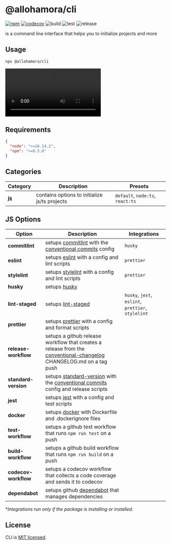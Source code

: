 # @allohamora/cli

[![npm](https://img.shields.io/npm/v/@allohamora/cli)](https://www.npmjs.com/package/@allohamora/cli)
[![codecov](https://codecov.io/gh/allohamora/cli/branch/master/graph/badge.svg?token=XVDXR2RWTI)](https://codecov.io/gh/allohamora/cli)
![build](https://github.com/allohamora/cli/actions/workflows/build.yml/badge.svg)
![test](https://github.com/allohamora/cli/actions/workflows/test.yml/badge.svg)
![release](https://github.com/allohamora/cli/actions/workflows/release.yml/badge.svg)

is a command line interface that helps you to initialize projects and more

## Usage

```bash
npx @allohamora/cli
```

<video src="https://github.com/allohamora/cli/assets/54174661/86239f05-d0e6-426c-b20f-490feded41e2"></video>

## Requirements

```json
{
  "node": ">=16.14.2",
  "npm": ">=8.5.0"
}
```

## Categories

| Category              | Description                                   | Presets                          |
| --------------------- | --------------------------------------------- | -------------------------------- |
| [**js**](#js-options) | contains options to initialize js/ts projects | `default`, `node:ts`, `react:ts` |

## JS Options

| Option               | Description                                                                                                                                                                                      | Integrations                                       |
| -------------------- | ------------------------------------------------------------------------------------------------------------------------------------------------------------------------------------------------ | -------------------------------------------------- |
| **commitlint**       | setups [commitlint](https://github.com/conventional-changelog/commitlint) with the [conventional commits](https://www.conventionalcommits.org/en/v1.0.0/) config                                 | `husky`                                            |
| **eslint**           | setups [eslint](https://github.com/eslint/eslint) with a config and lint scripts                                                                                                                 | `prettier`                                         |
| **stylelint**        | setups [stylelint](https://github.com/stylelint/stylelint) with a config and lint scripts                                                                                                        | `prettier`                                         |
| **husky**            | setups [husky](https://github.com/typicode/husky)                                                                                                                                                |                                                    |
| **lint-staged**      | setups [lint-staged](https://github.com/okonet/lint-staged)                                                                                                                                      | `husky`, `jest`, `eslint`, `prettier`, `stylelint` |
| **prettier**         | setups [prettier](https://github.com/prettier/prettier) with a config and format scripts                                                                                                         |                                                    |
| **release-workflow** | setups a github release workflow that creates a release from the [conventional-changelog](https://github.com/conventional-changelog/conventional-changelog) CHANGELOG.md on a tag push           |                                                    |
| **standard-version** | setups [standard-version](https://github.com/conventional-changelog/standard-version) with the [conventional commits](https://www.conventionalcommits.org/en/v1.0.0/) config and release scripts |                                                    |
| **jest**             | setups [jest](https://github.com/facebook/jest) with a config and test scripts                                                                                                                   |                                                    |
| **docker**           | setups [docker](https://github.com/docker) with Dockerfile and .dockerignore files                                                                                                               |                                                    |
| **test-workflow**    | setups a github test workflow that runs `npm run test` on a push                                                                                                                                 |                                                    |
| **build-workflow**   | setups a github build workflow that runs `npm run build` on a push                                                                                                                               |                                                    |
| **codecov-workflow** | setups a codecov workflow that collects a code coverage and sends it to codecov                                                                                                                  |                                                    |
| **dependabot**       | setups github [dependabot](https://github.com/dependabot) that manages dependencies                                                                                                              |                                                    |

\*_Integrations run only if the package is installing or installed._

## License

CLI is [MIT licensed](/LICENSE).
